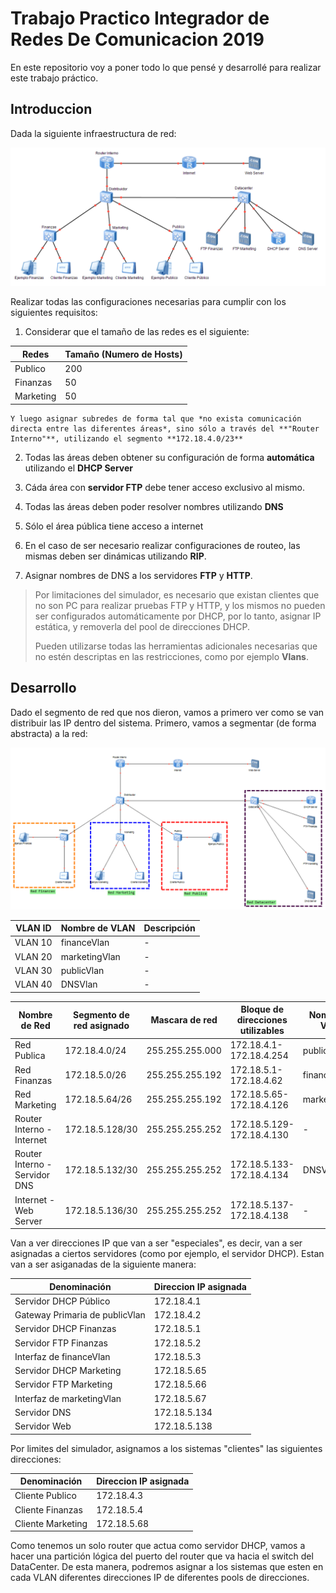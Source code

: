 # Trabajo Practico Integrador de Redes De Comunicacion 2019
En este repositorio voy a poner todo lo que pensé y desarrollé para realizar este trabajo práctico.

## Introduccion
Dada la siguiente infraestructura de red:

![Infraestructura de red del EVA](redEva.png)

Realizar todas las configuraciones necesarias para cumplir con los siguientes requisitos:
 1. Considerar que el tamaño de las redes es el siguiente:

|Redes|Tamaño (Numero de Hosts)|
|--|--|
|Publico|200|
|Finanzas|50|
|Marketing|50|

	Y luego asignar subredes de forma tal que *no exista comunicación directa entre las diferentes áreas*, sino sólo a través del **"Router Interno"**, utilizando el segmento **172.18.4.0/23**

2. Todas las áreas deben obtener su configuración de forma **automática** utilizando el **DHCP Server**

3. Cáda área con **servidor FTP** debe tener acceso exclusivo al mismo.

4. Todas las áreas deben poder resolver nombres utilizando **DNS**

5. Sólo el área pública tiene acceso a internet

6. En el caso de ser necesario realizar configuraciones de routeo, las mismas deben ser dinámicas utilizando **RIP**.

7. Asignar nombres de DNS a los servidores **FTP** y **HTTP**.

> Por limitaciones del simulador, es necesario que existan clientes que no son PC para realizar pruebas FTP y HTTP, y los mismos no pueden ser configurados automáticamente por DHCP, por lo tanto, asignar IP estática, y removerla del pool de direcciones DHCP.
> 
> Pueden utilizarse todas las herramientas adicionales necesarias que no
> estén descriptas en las restricciones, como por ejemplo **Vlans**.

## Desarrollo
Dado el segmento de red que nos dieron, vamos a primero ver como se van distribuir las IP dentro del sistema.
Primero, vamos a segmentar (de forma abstracta) a la red:

![Red modificada para enteder abstracción](redAbstraida.png)

|VLAN ID|Nombre de VLAN|Descripción|
|--|--|--|
|VLAN 10|financeVlan|-|
|VLAN 20|marketingVlan|-|
|VLAN 30|publicVlan|-|
|VLAN 40|DNSVlan|-|

|Nombre de Red|Segmento de red asignado|Mascara de red|Bloque de direcciones utilizables|Nombre de VLAN|
|--|--|--|--|--|
|Red Publica|172.18.4.0/24|255.255.255.000|172.18.4.1-172.18.4.254|publicVlan|
|Red Finanzas|172.18.5.0/26|255.255.255.192|172.18.5.1-172.18.4.62|financeVlan|
|Red Marketing|172.18.5.64/26|255.255.255.192|172.18.5.65-172.18.4.126|marketingVlan|
|Router Interno - Internet|172.18.5.128/30|255.255.255.252|172.18.5.129-172.18.4.130|-|
|Router Interno - Servidor DNS|172.18.5.132/30|255.255.255.252|172.18.5.133-172.18.4.134|DNSVlan|
|Internet - Web Server|172.18.5.136/30|255.255.255.252|172.18.5.137-172.18.4.138|-|

Van a ver direcciones IP que van a ser "especiales", es decir, van a ser asignadas a ciertos servidores (como por ejemplo, el servidor DHCP). Estan van a ser asiganadas de la siguiente manera:

|Denominación|Direccion IP asignada|
|--|--|
|Servidor DHCP Público|172.18.4.1|
|Gateway Primaria de publicVlan|172.18.4.2|
|Servidor DHCP Finanzas|172.18.5.1|
|Servidor FTP Finanzas|172.18.5.2|
|Interfaz de financeVlan|172.18.5.3|
|Servidor DHCP Marketing|172.18.5.65|
|Servidor FTP Marketing|172.18.5.66|
|Interfaz de marketingVlan|172.18.5.67|
|Servidor DNS|172.18.5.134|
|Servidor Web|172.18.5.138|

Por limites del simulador, asignamos a los sistemas "clientes" las siguientes direcciones:

|Denominación|Direccion IP asignada|
|--|--|
|Cliente Publico|172.18.4.3|
|Cliente Finanzas|172.18.5.4|
|Cliente Marketing|172.18.5.68|

Como tenemos un solo router que actua como servidor DHCP, vamos a hacer una partición lógica del puerto del router que va hacia el switch del DataCenter. De esta manera, podremos asignar a los sistemas que esten en cada VLAN diferentes direcciones IP de diferentes pools de direcciones.